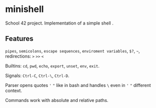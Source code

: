 # minishell
School 42 project. Implementation of a simple shell <minishell>.

## Features
`pipes`, `semicolons`, `escape sequences`, `enviroment variables`, `$?`, `~`, redirections: `>` `>>` `<`

Builtins: `cd`, `pwd`, `echo`, `export`, `unset`, `env`, `exit`.

Signals: `Ctrl-C`, `Ctrl-\`, `Ctrl-D`.

Parser opens quotes `'` `"` like in bash and handles `\` even in `'` `"` different context.

Commands work with absolute and relative paths.
